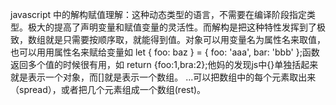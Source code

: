 javascript 中的解构赋值理解：这种动态类型的语言，不需要在编译阶段指定类型。极大的提高了声明变量和赋值变量的灵活性。而解构是把这种特性发挥到了极致，数组就是只需要按顺序取，就能得到值。对象可以用变量名为属性名来取值，也可以用用属性名来赋给变量如 let { foo: baz } = { foo: 'aaa', bar: 'bbb' };函数返回多个值的时候很有用，如 return {foo:1,bra:2};他妈的发现js中{}单独括起来就是表示一个对象，而[]就是表示一个数组。
...可以把数组中的每个元素取出来（spread），或者把几个元素组成一个数组(rest)。
